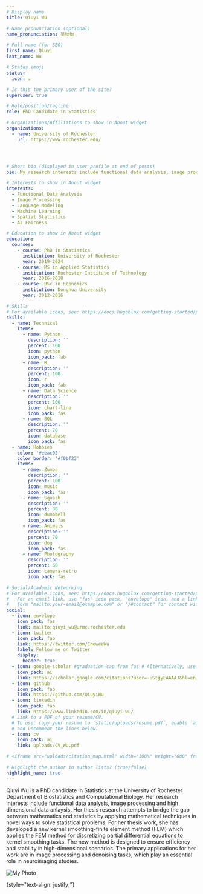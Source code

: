 ```yaml
---
# Display name
title: Qiuyi Wu

# Name pronunciation (optional)
name_pronunciation: 吴秋怡

# Full name (for SEO)
first_name: Qiuyi
last_name: Wu

# Status emoji
status:
  icon: ☕️

# Is this the primary user of the site?
superuser: true

# Role/position/tagline
role: PhD Candidate in Statistics

# Organizations/Affiliations to show in About widget
organizations:
  - name: University of Rochester
    url: https://www.rochester.edu/




# Short bio (displayed in user profile at end of posts)
bio: My research interests include functional data analysis, image processing and high dimensional data anlaysis.

# Interests to show in About widget
interests:
  - Functional Data Analysis
  - Image Processing
  - Language Modeling
  - Machine Learning
  - Spatial Statistics
  - AI Fairness

# Education to show in About widget
education:
  courses:
    - course: PhD in Statistics
      institution: University of Rochester
      year: 2019-2024
    - course: MS in Applied Statistics
      institution: Rochester Institute of Technology
      year: 2016-2018
    - course: BSc in Economics
      institution: Donghua University
      year: 2012-2016

# Skills
# For available icons, see: https://docs.hugoblox.com/getting-started/page-builder/#icons
skills:
  - name: Technical
    items:
      - name: Python
        description: ''
        percent: 100
        icon: python
        icon_pack: fab
      - name: R
        description: ''
        percent: 100
        icon: r
        icon_pack: fab
      - name: Data Science
        description: ''
        percent: 100
        icon: chart-line
        icon_pack: fas
      - name: SQL
        description: ''
        percent: 70
        icon: database
        icon_pack: fas
  - name: Hobbies
    color: '#eeac02'
    color_border: '#f0bf23'
    items:
      - name: Zumba
        description: ''
        percent: 100
        icon: music
        icon_pack: fas
      - name: Squash
        description: ''
        percent: 80
        icon: dumbbell
        icon_pack: fas
      - name: Animals
        description: ''
        percent: 70
        icon: dog
        icon_pack: fas
      - name: Photography
        description: ''
        percent: 60
        icon: camera-retro
        icon_pack: fas

# Social/Academic Networking
# For available icons, see: https://docs.hugoblox.com/getting-started/page-builder/#icons
#   For an email link, use "fas" icon pack, "envelope" icon, and a link in the
#   form "mailto:your-email@example.com" or "/#contact" for contact widget.
social:
  - icon: envelope
    icon_pack: fas
    link: mailto:qiuyi_wu@urmc.rochester.edu
  - icon: twitter
    icon_pack: fab
    link: https://twitter.com/ChoweeWu
    label: Follow me on Twitter
    display:
      header: true
  - icon: google-scholar #graduation-cap from fas # Alternatively, use `google-scholar` icon from `ai` icon pack
    icon_pack: ai
    link: https://scholar.google.com/citations?user=-uStgyEAAAAJ&hl=en
  - icon: github
    icon_pack: fab
    link: https://github.com/QiuyiWu
  - icon: linkedin
    icon_pack: fab
    link: https://www.linkedin.com/in/qiuyi-wu/
  # Link to a PDF of your resume/CV.
  # To use: copy your resume to `static/uploads/resume.pdf`, enable `ai` icons in `params.yaml`,
  # and uncomment the lines below.
  - icon: cv
    icon_pack: ai
    link: uploads/CV_Wu.pdf

# <iframe src="uploads/citation_map.html" width="100%" height="600" frameborder="0"></iframe>

# Highlight the author in author lists? (true/false)
highlight_name: true
---
```


Qiuyi Wu is a PhD candidate in Statistics at the University of Rochester Department of Biostatistics and Computational Biology. Her research interests include functional data analysis, image processing and high dimensional data anlaysis. Her thesis research attempts to bridge the gap between mathematics and statistics by applying mathematical techniques in novel ways to solve statistical problems. For her thesis work, she has developed a new kernel smoothing-finite element method (FEM) which applies the FEM method for discretizing partial differential equations to kernel smoothing tasks. The new method is designed to ensure efficiency and stability in high-dimensional scenarios. The primary applications for her work are in image processing and denoising tasks, which play an essential role in neuroimaging studies.

![My Photo](uploads/citationmap.png)

{style="text-align: justify;"}
